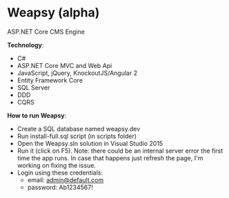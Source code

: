 # Weapsy (alpha)
ASP.NET Core CMS Engine

**Technology**:

- C#
- ASP.NET Core MVC and Web Api
- JavaScript, jQuery, KnockoutJS/Angular 2
- Entity Framework Core
- SQL Server
- DDD
- CQRS

**How to run Weapsy**:

- Create a SQL database named weapsy.dev
- Run install-full.sql script (in scripts folder)
- Open the Weapsy.sln solution in Visual Studio 2015
- Run it (click on F5). Note: there could be an internal server error the first time the app runs. In case that happens just refresh the page, I'm working on fixing the issue.
- Login using these credentials:
  - email: admin@default.com
  - password: Ab1234567!
